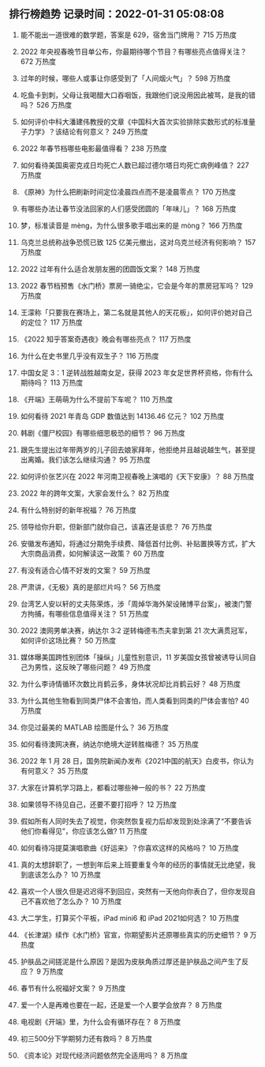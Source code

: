 
## 排行榜趋势 记录时间：2022-01-31 05:08:08
  
  1. 能不能出一道很难的数学题，答案是 629，宿舍当门牌用？ 715 万热度
    
  2. 2022 年央视春晚节目单公布，你最期待哪个节目？有哪些亮点值得关注？ 672 万热度
    
  3. 过年的时候，哪些人或事让你感受到了「人间烟火气」？ 598 万热度
    
  4. 吃鱼卡到刺，父母让我喝醋大口吞咽饭，我跟他们说没用因此被骂，是我的错吗？ 526 万热度
    
  5. 如何评价中科大潘建伟教授的文章《中国科大首次实验排除实数形式的标准量子力学》？该结论有何意义？ 249 万热度
    
  6. 2022 年春节档哪些电影最值得看？ 238 万热度
    
  7. 如何看待美国奥密克戎日均死亡人数已超过德尔塔日均死亡病例峰值？ 227 万热度
    
  8. 《原神》为什么把刷新时间定位凌晨四点而不是凌晨零点？ 170 万热度
    
  9. 有哪些办法让春节没法回家的人们感受团圆的「年味儿」？ 168 万热度
    
  10. 梦，标准读音是 mèng，为什么很多歌手唱出来的是 mòng？ 166 万热度
    
  11. 乌克兰总统称战争恐慌已致 125 亿美元撤出，这对乌克兰经济有何影响？ 157 万热度
    
  12. 2022 过年有什么适合发朋友圈的团圆饭文案？ 148 万热度
    
  13. 2022 春节档预售《水门桥》票房一骑绝尘，它会是今年的票房冠军吗？ 129 万热度
    
  14. 王濛称「只要我在赛场上，第二名就是其他人的天花板」，如何评价她对自己的定位？ 117 万热度
    
  15. 《2022 知乎答案奇遇夜》晚会有哪些亮点？ 117 万热度
    
  16. 为什么在史书里几乎没有双生子？ 116 万热度
    
  17. 中国女足 3：1 逆转战胜越南女足，获得 2023 年女足世界杯资格，你有什么期待吗？ 113 万热度
    
  18. 《开端》王萌萌为什么不提前下车呢？ 110 万热度
    
  19. 如何看待 2021 年青岛 GDP 数值达到 14136.46 亿元？ 102 万热度
    
  20. 韩剧《僵尸校园》有哪些细思极恐的细节？ 96 万热度
    
  21. 跟先生提出过年带两岁的儿子回去娘家拜年，他拒绝并且越说越生气，甚至提出离婚。我们该怎么继续沟通？ 95 万热度
    
  22. 如何评价张艺兴在 2022 年河南卫视春晚上演唱的《天下安康》？ 88 万热度
    
  23. 2022 年的跨年文案，大家会发什么？ 82 万热度
    
  24. 有什么特别好的新年祝福？ 76 万热度
    
  25. 领导给你升职，但新部门就你自己，该喜还是该悲？ 76 万热度
    
  26. 安徽发布通知，将通过分期免手续费、降低首付比例、补贴置换等方式，扩大大宗商品消费，如何解读这一政策？ 60 万热度
    
  27. 有没有适合心情不好发的文案？ 59 万热度
    
  28. 严肃讲，《无极》真的是部烂片吗？ 56 万热度
    
  29. 台湾艺人安以轩的丈夫陈荣炼，涉「周焯华海外架设赌博平台案」，被澳门警方拘捕，有哪些信息值得关注？ 51 万热度
    
  30. 2022 澳网男单决赛，纳达尔 3:2 逆转梅德韦杰夫拿到第 21 次大满贯冠军，如何评价这场比赛？ 50 万热度
    
  31. 媒体曝美国跨性别团体「操纵」儿童性别意识，11 岁美国女孩曾被诱导认同自己为男性，这反映了哪些问题？ 49 万热度
    
  32. 为什么李诗情循环次数比肖鹤云多，身体状况却比肖鹤云好？ 48 万热度
    
  33. 为什么其他生物看到同类尸体不会害怕，而人类看到同类的尸体会害怕? 40 万热度
    
  34. 你见过最美的 MATLAB 绘图是什么？ 36 万热度
    
  35. 如何看待澳网决赛，纳达尔绝境大逆转胜梅德？ 35 万热度
    
  36. 2022 年 1 月 28 日，国务院新闻办发布《2021中国的航天》白皮书，你认为有何意义？ 35 万热度
    
  37. 大家在计算机学习路上，都看过哪些神一般的书？ 22 万热度
    
  38. 如果领导不待见自己，还要不要打招呼？ 12 万热度
    
  39. 假如所有人同时失去了视觉，你突然恢复视力后却发现到处涂满了“不要告诉他们你看得见”，你应该怎么做? 11 万热度
    
  40. 如何看待冯提莫演唱歌曲《好运来》？你喜欢这样的风格吗？ 10 万热度
    
  41. 真的太想辞职了，一想到年后来上班要重复今年的经历的事情就无比绝望，我到底该怎么办？ 10 万热度
    
  42. 喜欢一个人很久但是迟迟得不到回应，突然有一天他向你表白了，但你发现自己不喜欢他了怎么办？ 10 万热度
    
  43. 大二学生，打算买个平板，iPad mini6 和 iPad 2021如何选？ 10 万热度
    
  44. 《长津湖》续作《水门桥》官宣，你期望影片还原哪些真实的历史细节？ 9 万热度
    
  45. 护肤品之间搓泥是什么原因？是因为皮肤角质过厚还是护肤品之间产生了反应？ 9 万热度
    
  46. 春节有什么祝福好文案？ 9 万热度
    
  47. 爱一个人是再难也要在一起，还是爱一个人要学会放弃？ 8 万热度
    
  48. 电视剧《开端》里，为什么会有循环存在？ 8 万热度
    
  49. 初三500分下学期努力还有救吗？ 8 万热度
    
  50. 《资本论》对现代经济问题依然完全适用吗？ 8 万热度
    